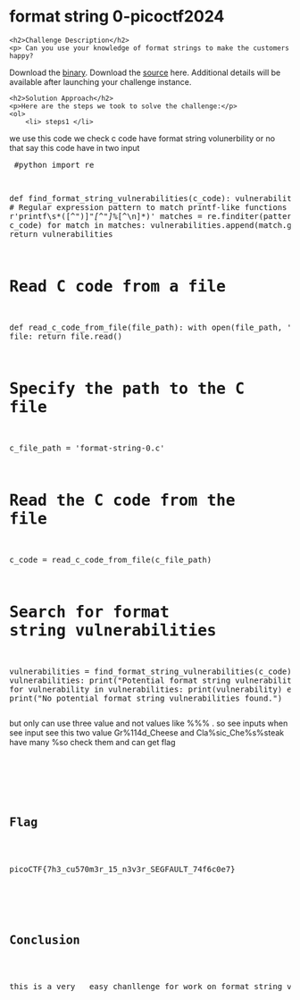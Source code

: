 
<!DOCTYPE html>
<html>

<body>
    <h1>format string 0-picoctf2024</h1>

    <h2>Challenge Description</h2>
    <p> Can you use your knowledge of format strings to make the customers happy?
Download the  <a href="https://artifacts.picoctf.net/c_mimas/67/format-string-0">  binary</a>.
Download the <a href="https://artifacts.picoctf.net/c_mimas/67/format-string-0">  source</a> here.
Additional details will be available after launching your challenge instance.
 
</p>
 
    <h2>Solution Approach</h2>
    <p>Here are the steps we took to solve the challenge:</p>
    <ol>
        <li> steps1 </li>
we use  this code we check c  code have format string volunerbility or no that say this code have in two input
       <pre>
#python
import re

def find_format_string_vulnerabilities(c_code):
    vulnerabilities = []
    # Regular expression pattern to match printf-like functions
    pattern = r'printf\s*\([^")]*"[^"]*%[^\n]*\)'
    matches = re.finditer(pattern, c_code)
    for match in matches:
        vulnerabilities.append(match.group(0))
    return vulnerabilities

# Read C code from a file
def read_c_code_from_file(file_path):
    with open(file_path, 'r') as file:
        return file.read()

# Specify the path to the C file
c_file_path = 'format-string-0.c'

# Read the C code from the file
c_code = read_c_code_from_file(c_file_path)

# Search for format string vulnerabilities
vulnerabilities = find_format_string_vulnerabilities(c_code)
if vulnerabilities:
    print("Potential format string vulnerabilities found:")
    for vulnerability in vulnerabilities:
        print(vulnerability)
else:
    print("No potential format string vulnerabilities found.")
</pre>but only can use three value and not values like %%% .
so see inputs when see input see this two value Gr%114d_Cheese
and Cla%sic_Che%s%steak  have many %so check them and can get flag 
<pre>

    </ol>
<br>
    <h2>Flag</h2>
    <p class="flag">picoCTF{7h3_cu570m3r_15_n3v3r_SEGFAULT_74f6c0e7}

</p>

    <h2>Conclusion</h2>
    <p>this is a very   easy chanllenge for work on format string volunerbility</p>
</body>
</html>


